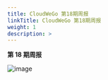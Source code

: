 ```yaml
---
title: CloudWeGo 第18期周报
linkTitle: CloudWeGo 第18期周报
weight: 1
description: >
---
```


**第 18 期周报**

![image](/img/community/weekly_report/CloudWeGo_18th_weekly_report.png)

